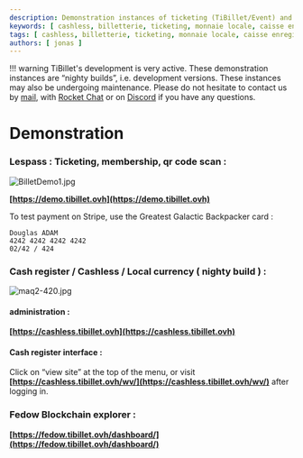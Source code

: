 ```yaml
---
description: Demonstration instances of ticketing (TiBillet/Event) and cash register (TiBillet/LaBoutik) which accepts payments in local currency and/or cashless, and which allows refreshment and catering orders to be managed.
keywords: [ cashless, billetterie, ticketing, monnaie locale, caisse enregistreuse, démonstration, festival, tiers-lieux, venue, catering ]
tags: [ cashless, billetterie, ticketing, monnaie locale, caisse enregistreuse, démonstration, festival, tiers-lieux, venue, catering ]
authors: [ jonas ]
---
```


!!! warning
    TiBillet's development is very active. These demonstration instances are “nighty builds”, i.e. development versions. 
    These instances may also be undergoing maintenance. Please do not hesitate to contact us by [mail](mailto:contact@tibillet.re),
    with [Rocket Chat](https://chat.communecter.org/channel/Tibillet/) or on [Discord](https://discord.gg/ecb5jtP7vY) if you have any questions.

# Demonstration

### Lespass : Ticketing, membership, qr code scan :

![BilletDemo1.jpg](/assets/screenshots/lespass1.jpg)

**[https://demo.tibillet.ovh](https://demo.tibillet.ovh)**

To test payment on Stripe, use the Greatest Galactic Backpacker card :

    Douglas ADAM        
    4242 4242 4242 4242 
    02/42 / 424

### Cash register / Cashless / Local currency ( nighty build ) :

![maq2-420.jpg](/assets/maq2-420.jpg)

#### administration :

**[https://cashless.tibillet.ovh](https://cashless.tibillet.ovh)**

#### Cash register interface :

Click on “view site” at the top of the menu, or visit
**[https://cashless.tibillet.ovh/wv/](https://cashless.tibillet.ovh/wv/)** after logging in.

### Fedow Blockchain explorer :

**[https://fedow.tibillet.ovh/dashboard/](https://fedow.tibillet.ovh/dashboard/)**